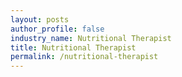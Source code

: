 ```yaml
---
layout: posts 
author_profile: false 
industry_name: Nutritional Therapist
title: Nutritional Therapist
permalink: /nutritional-therapist
---
```

